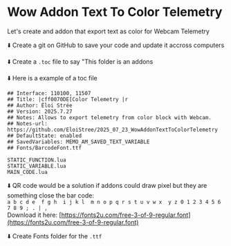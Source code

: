# Wow Addon Text To Color Telemetry

Let's create and addon that export text as color for Webcam Telemetry



⬇️ Create a git on GitHub to save your code and update it accross computers

⬇️ Create a  `.toc` file to say "This folder is an addons

⬇️ Here is a example of a toc file

``` toc
## Interface: 110100, 11507
## Title: |cff0070DE[Color Telemetry |r
## Author: Éloi Strée
## Version: 2025.7.27
## Notes: Allows to export telemetry from color block with Webcam.
## Notes-url: https://github.com/EloiStree/2025_07_23_WowAddonTextToColorTelemetry
## DefaultState: enabled
## SavedVariables: MEMO_AM_SAVED_TEXT_VARIABLE
## Fonts/BarcodeFont.ttf

STATIC_FUNCTION.lua
STATIC_VARIABLE.lua
MAIN_CODE.lua

```

⬇️ QR code would be a solution if addons could draw pixel but they are something close the bar code:  
`a b c d e  f g h  i j k l  m n o p q r s t u v w x  y z 0 1 2 3 4 5 6 7 8 9 ; . | ,`  
Download it here: [https://fonts2u.com/free-3-of-9-regular.font](https://fonts2u.com/free-3-of-9-regular.font) 


⬇️ Create Fonts folder for the `.ttf`
